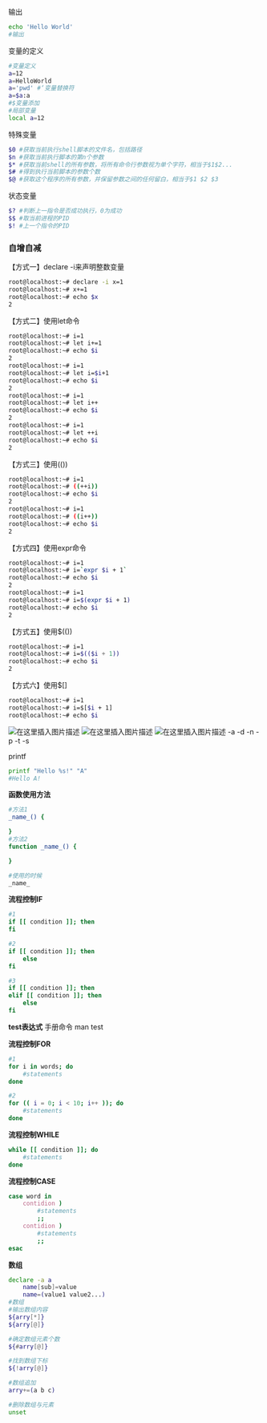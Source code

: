 输出
```bash
echo 'Hello World'
#输出
```
变量的定义

```bash
#变量定义
a=12
a=HelloWorld
a='pwd' #‘变量替换符
a=$a:a
#$变量添加
#局部变量
local a=12
```
特殊变量
```bash
$0 #获取当前执行shell脚本的文件名，包括路径
$n #获取当前执行脚本的第n个参数
$* #获取当前shell的所有参数，将所有命令行参数视为单个字符，相当于$1$2...
$# #得到执行当前脚本的参数个数
$@ #获取这个程序的所有参数，并保留参数之间的任何留白，相当于$1 $2 $3
```
状态变量

```bash
$? #判断上一指令是否成功执行，0为成功
$$ #取当前进程的PID
$! #上一个指令的PID
```

### 自增自减
【方式一】declare -i来声明整数变量


```bash
root@localhost:~# declare -i x=1
root@localhost:~# x+=1
root@localhost:~# echo $x
2
```

【方式二】使用let命令

```bash
root@localhost:~# i=1
root@localhost:~# let i+=1
root@localhost:~# echo $i
2
root@localhost:~# i=1
root@localhost:~# let i=$i+1
root@localhost:~# echo $i
2
root@localhost:~# i=1
root@localhost:~# let i++
root@localhost:~# echo $i
2
root@localhost:~# i=1
root@localhost:~# let ++i
root@localhost:~# echo $i
2
```

【方式三】使用(())

```bash
root@localhost:~# i=1
root@localhost:~# ((++i))
root@localhost:~# echo $i
2
root@localhost:~# i=1
root@localhost:~# ((i++))
root@localhost:~# echo $i
2
```

【方式四】使用expr命令

```bash
root@localhost:~# i=1
root@localhost:~# i=`expr $i + 1`
root@localhost:~# echo $i
2
root@localhost:~# i=1
root@localhost:~# i=$(expr $i + 1)
root@localhost:~# echo $i
2
```

【方式五】使用$(())

```bash
root@localhost:~# i=1
root@localhost:~# i=$(($i + 1))
root@localhost:~# echo $i
2
```

【方式六】使用$[]

```bash
root@localhost:~# i=1
root@localhost:~# i=$[$i + 1]
root@localhost:~# echo $i
```

![在这里插入图片描述](https://img-blog.csdnimg.cn/20200312194818517.png?x-oss-process=image/watermark,type_ZmFuZ3poZW5naGVpdGk,shadow_10,text_aHR0cHM6Ly9ibG9nLmNzZG4ubmV0L3FxXzQzNDEzMzY5,size_16,color_FFFFFF,t_70)
![在这里插入图片描述](https://img-blog.csdnimg.cn/20200312195141358.png?x-oss-process=image/watermark,type_ZmFuZ3poZW5naGVpdGk,shadow_10,text_aHR0cHM6Ly9ibG9nLmNzZG4ubmV0L3FxXzQzNDEzMzY5,size_16,color_FFFFFF,t_70)
![在这里插入图片描述](https://img-blog.csdnimg.cn/20200312195959209.png?x-oss-process=image/watermark,type_ZmFuZ3poZW5naGVpdGk,shadow_10,text_aHR0cHM6Ly9ibG9nLmNzZG4ubmV0L3FxXzQzNDEzMzY5,size_16,color_FFFFFF,t_70)
-a -d -n -p -t -s

printf
```bash
printf "Hello %s!" "A"
#Hello A!
```
**函数使用方法**

```bash
#方法1
_name_() {

}
#方法2
function _name_() {

}

#使用的时候
_name_ 
```

**流程控制IF**

```bash
#1
if [[ condition ]]; then
fi

#2
if [[ condition ]]; then
	else
fi

#3
if [[ condition ]]; then
elif [[ condition ]]; then
	else
fi

```
**test表达式**
手册命令 man test

**流程控制FOR**

```bash
#1
for i in words; do
	#statements
done

#2
for (( i = 0; i < 10; i++ )); do
	#statements
done
```
**流程控制WHILE**

```bash
while [[ condition ]]; do
	#statements
done
```
**流程控制CASE**

```bash
case word in
	contidion )
		#statements
		;;
	contidion )
		#statements
		;;
esac
```
**数组**

```bash
declare -a a
	name[sub]=value
	name=(value1 value2...)
#数组
#输出数组内容
${arry[*]}
${arry[@]}

#确定数组元素个数
${#arry[@]}

#找到数组下标
${!arry[@]}

#数组追加
arry+=(a b c)

#删除数组与元素
unset
```


